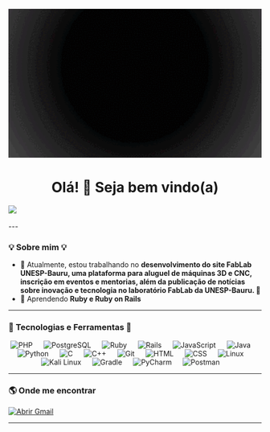 <p align="center">
  <img src="img/PerfilGitHub.gif" alt="Profile Gif" width="1584px" height="296"/>
</p>

<h1 align="center">Olá! 👋 Seja bem vindo(a)</h1>

<p>
  <img src="https://komarev.com/ghpvc/?username=SilasReuel&label=Visualizações%20de%20perfil&color=red">
<p/>
---

### 💡 Sobre mim 💡
- 🔭 Atualmente, estou trabalhando no **desenvolvimento do site FabLab UNESP-Bauru, uma plataforma para aluguel de máquinas 3D e CNC, inscrição em eventos e mentorias, além da publicação de notícias sobre inovação e tecnologia no laboratório FabLab da UNESP-Bauru. 🚀**
- 🌱 Aprendendo **Ruby e Ruby on Rails**

---

### 🚀 Tecnologias e Ferramentas 🚀

<div align="center">
  <img src="https://skillicons.dev/icons?i=php" alt="PHP" width="50" />
  <img width="14" />
  <img src="https://skillicons.dev/icons?i=postgresql" alt="PostgreSQL" width="50" />
  <img width="14" />
  <img src="https://skillicons.dev/icons?i=ruby" alt="Ruby" width="50" />
  <img width="14" />
  <img src="https://skillicons.dev/icons?i=rails" alt="Rails" width="50" />
  <img width="14" />
  <img src="https://skillicons.dev/icons?i=js" alt="JavaScript" width="50" />
  <img width="14" />
  <img src="https://skillicons.dev/icons?i=java" alt="Java" width="50" />
  <img width="14" />
  <img src="https://skillicons.dev/icons?i=python" alt="Python" width="50" />
  <img width="14" />
  <img src="https://skillicons.dev/icons?i=c" alt="C" width="50" />
  <img width="14" />
  <img src="https://skillicons.dev/icons?i=cpp" alt="C++" width="50" />
  <img width="14" />
  <img src="https://skillicons.dev/icons?i=git" alt="Git" width="50" />
  <img width="14" />
  <img src="https://skillicons.dev/icons?i=html" alt="HTML" width="50" />
  <img width="14" />
  <img src="https://skillicons.dev/icons?i=css" alt="CSS" width="50" />
  <img width="14" />
  <img src="https://skillicons.dev/icons?i=linux" alt="Linux" width="50" />
  <img width="14" />
  <img src="https://skillicons.dev/icons?i=kali" alt="Kali Linux" width="50" />
  <img width="14" />
  <img src="https://skillicons.dev/icons?i=gradle" alt="Gradle" width="50" />
  <img width="14" />
  <img src="https://skillicons.dev/icons?i=pycharm" alt="PyCharm" width="50" />
  <img width="14" />
  <img src="https://skillicons.dev/icons?i=postman" alt="Postman" width="50" />
  <img width="14" />
</div>

---

### 🌎 Onde me encontrar  

<a href="https://mail.google.com/mail/?view=cm&fs=1&to=silas.reuel@unesp.br&su=Assunto%20da%20Mensagem&body=Olá,%20escreva%20sua%20mensagem%20aqui!" target="_blank">
  <img src="https://img.shields.io/badge/Gmail-red?style=for-the-badge&logo=gmail&logoColor=white" alt="Abrir Gmail">
</a>

---
